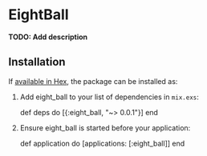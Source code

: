 # EightBall

**TODO: Add description**

## Installation

If [available in Hex](https://hex.pm/docs/publish), the package can be installed as:

  1. Add eight_ball to your list of dependencies in `mix.exs`:

        def deps do
          [{:eight_ball, "~> 0.0.1"}]
        end

  2. Ensure eight_ball is started before your application:

        def application do
          [applications: [:eight_ball]]
        end
